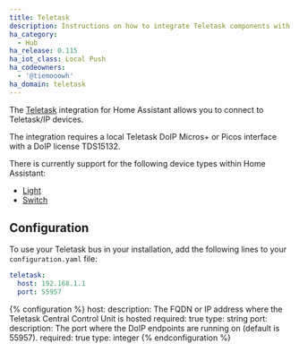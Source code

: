 ```yaml
---
title: Teletask
description: Instructions on how to integrate Teletask components with Home Assistant.
ha_category:
  - Hub
ha_release: 0.115
ha_iot_class: Local Push
ha_codeowners:
  - '@tiemooowh'
ha_domain: teletask
---
```


The [Teletask](https://www.teletask.be) integration for Home Assistant allows you to connect to Teletask/IP devices.

The integration requires a local Teletask DoIP Micros+ or Picos interface with a DoIP license TDS15132.

There is currently support for the following device types within Home Assistant:

- [Light](/integrations/light.teletask)
- [Switch](/integrations/switch.teletask)


## Configuration

To use your Teletask bus in your installation, add the following lines to your `configuration.yaml` file:

```yaml
teletask:
  host: 192.168.1.1
  port: 55957
```

{% configuration %}
host:
  description: The FQDN or IP address where the Teletask Central Control Unit is hosted
  required: true
  type: string
port:
  description: The port where the DoIP endpoints are running on (default is 55957).
  required: true
  type: integer
{% endconfiguration %}